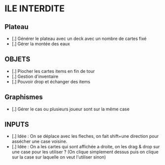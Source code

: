 # ILE INTERDITE

## Plateau

- [.] Générer le plateau avec un deck avec un nombre de cartes fixé
- [.] Gérer la montée des eaux
  
## OBJETS

- [.] Piocher les cartes items en fin de tour
- [.] Gestion d'inventaire
- [.] Pouvoir drop et échanger des items

## Graphismes

- [.] Gérer le cas ou plusieurs joueur sont sur la même case

## INPUTS

- [.] Idée : On se déplace avec les fleches, on fait shift+une direction pour assécher une case voisine.
- [.] Idée : On a les cartes qui sont affichée a droite, on les drag & drop sur une case pour les utiliser ? (On clique simplement dessus puis on clique sur la case sur laquelle on veut l'utiliser sinon)
